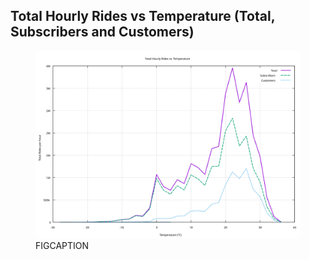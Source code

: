 ## Total Hourly Rides vs Temperature (Total, Subscribers and Customers) 

<figure class="float-right">
  <a href="../total_hourly_rides_vs_temp_2_total_subs_cust.svg" target="_blank" title="Select image to open full sized chart">
  <img src="../total_hourly_rides_vs_temp_2_total_subs_cust.svg" alt="ALT_TEXT">
  </a>
  <figcaption>
  FIGCAPTION
  </figcaption>
</figure>



